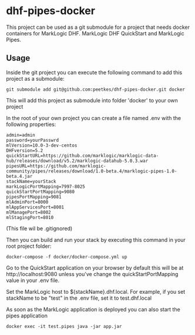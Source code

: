 # dhf-pipes-docker

This project can be used as a git submodule for a project that needs docker containers for MarkLogic DHF. MarkLogic DHF QuickStart and MarkLogic Pipes.

## Usage

Inside the git project you can execute the following command to add this project as a submodule:

````
git submodule add git@github.com:peetkes/dhf-pipes-docker.git docker
````

This will add this project as submodule into folder 'docker' to your own project

In the root of your own project you can create a file named .env with the following properties:

````
admin=admin
password=yourPasswrd
mlVersion=10.0-3-dev-centos
DHFversion=5.2
quickStartURL=https://github.com/marklogic/marklogic-data-hub/releases/download/v5.2/marklogic-datahub-5.0.3.war
pipesURL=https://github.com/marklogic-community/pipes/releases/download/1.0-beta.4/marklogic-pipes-1.0-beta.4.jar
stackName=yourStack
markLogicPortMapping=7997-8025
quickStartPortMapping=9080
pipesPortMapping=9081
mlAdminPort=8000
mlAppServicesPort=8001
mlManagePort=8002
mlStagingPort=8010
````

(This file wil be .gitignored)

Then you can build and run your stack by executing this command in your root project folder:
````
docker-compose -f docker/docker-compose.yml up
````

Go to the QuickStart application on your browser by default this will be at http://localhost:9080 unless you've change the quickStartPortMapping value in your .env file.

Set the MarkLogic host to ${stackName}.dhf.local. For example, if you set stackName to be "test" in the .env file, set it to test.dhf.local

As soon as the MarkLogic application is deployed you can also start the pipes application

````
docker exec -it test.pipes java -jar app.jar
````